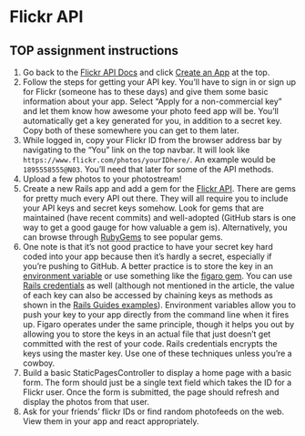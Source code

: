 # Flickr API

## TOP assignment instructions

1. Go back to the [Flickr API Docs](http://www.flickr.com/services/api/) and click [Create an App](http://www.flickr.com/services/apps/create/) at the top.
2. Follow the steps for getting your API key. You’ll have to sign in or sign up for Flickr (someone has to these days) and give them some basic information about your app. Select “Apply for a non-commercial key” and let them know how awesome your photo feed app will be. You’ll automatically get a key generated for you, in addition to a secret key. Copy both of these somewhere you can get to them later.
3. While logged in, copy your Flickr ID from the browser address bar by navigating to the “You” link on the top navbar. It will look like `https://www.flickr.com/photos/yourIDhere/`. An example would be `1895558555@N03`. You’ll need that later for some of the API methods.
4. Upload a few photos to your photostream!
5. Create a new Rails app and add a gem for the [Flickr API](https://www.google.com/search?q=flickr+api+gem). There are gems for pretty much every API out there. They will all require you to include your API keys and secret keys somehow. Look for gems that are maintained (have recent commits) and well-adopted (GitHub stars is one way to get a good gauge for how valuable a gem is). Alternatively, you can browse through [RubyGems](https://rubygems.org/) to see popular gems.
6. One note is that it’s not good practice to have your secret key hard coded into your app because then it’s hardly a secret, especially if you’re pushing to GitHub. A better practice is to store the key in an [environment variable](http://railsapps.github.io/rails-environment-variables.html) or use something like the [figaro gem](https://github.com/laserlemon/figaro). You can use [Rails credentials](https://web-crunch.com/posts/the-complete-guide-to-ruby-on-rails-encrypted-credentials) as well (although not mentioned in the article, the value of each key can also be accessed by chaining keys as methods as shown in the [Rails Guides examples](https://guides.rubyonrails.org/security.html#custom-credentials)). Environment variables allow you to push your key to your app directly from the command line when it fires up. Figaro operates under the same principle, though it helps you out by allowing you to store the keys in an actual file that just doesn’t get committed with the rest of your code. Rails credentials encrypts the keys using the master key. Use one of these techniques unless you’re a cowboy.
7. Build a basic StaticPagesController to display a home page with a basic form. The form should just be a single text field which takes the ID for a Flickr user. Once the form is submitted, the page should refresh and display the photos from that user.
8. Ask for your friends’ flickr IDs or find random photofeeds on the web. View them in your app and react appropriately.

